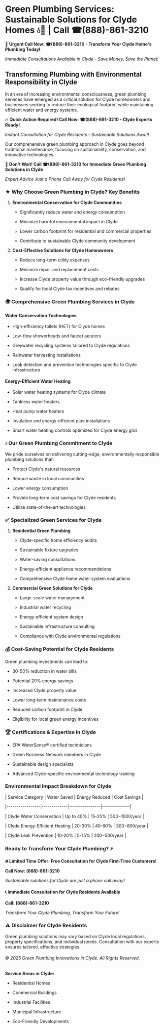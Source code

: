 # Green Plumbing Services: Sustainable Solutions for Clyde Homes 💧🌿 | Call ☎(888)-861-3210

🚨 **Urgent Call Now: ☎(888)-861-3210 - Transform Your Clyde Home's Plumbing Today!**
*Immediate Consultations Available in Clyde - Save Money, Save the Planet!*

## Transforming Plumbing with Environmental Responsibility in Clyde

In an era of increasing environmental consciousness, green plumbing services have emerged as a critical solution for Clyde homeowners and businesses seeking to reduce their ecological footprint while maintaining efficient water and energy systems. 

🔥 **Quick Action Required! Call Now: ☎(888)-861-3210 - Clyde Experts Ready!**
*Instant Consultation for Clyde Residents - Sustainable Solutions Await!*

Our comprehensive green plumbing approach in Clyde goes beyond traditional maintenance, focusing on sustainability, conservation, and innovative technologies.

🚨 **Don't Wait! Call ☎(888)-861-3210 for Immediate Green Plumbing Solutions in Clyde**
*Expert Advice Just a Phone Call Away for Clyde Residents!*

### ★ Why Choose Green Plumbing in Clyde? Key Benefits

1. **Environmental Conservation for Clyde Communities** 
   - Significantly reduce water and energy consumption
   - Minimize harmful environmental impact in Clyde
   - Lower carbon footprint for residential and commercial properties
   - Contribute to sustainable Clyde community development

2. **Cost-Effective Solutions for Clyde Homeowners** 
   - Reduce long-term utility expenses
   - Minimize repair and replacement costs
   - Increase Clyde property value through eco-friendly upgrades
   - Qualify for local Clyde tax incentives and rebates

### 🌍 Comprehensive Green Plumbing Services in Clyde

#### Water Conservation Technologies
- High-efficiency toilets (HET) for Clyde homes
- Low-flow showerheads and faucet aerators
- Greywater recycling systems tailored to Clyde regulations
- Rainwater harvesting installations
- Leak detection and prevention technologies specific to Clyde infrastructure

#### Energy-Efficient Water Heating
- Solar water heating systems for Clyde climate
- Tankless water heaters
- Heat pump water heaters
- Insulation and energy-efficient pipe installations
- Smart water heating controls optimized for Clyde energy grid

### 💧 Our Green Plumbing Commitment to Clyde

We pride ourselves on delivering cutting-edge, environmentally responsible plumbing solutions that:
- Protect Clyde's natural resources
- Reduce waste in local communities
- Lower energy consumption
- Provide long-term cost savings for Clyde residents
- Utilize state-of-the-art technologies

### ✅ Specialized Green Services for Clyde

1. **Residential Green Plumbing**
   - Clyde-specific home efficiency audits
   - Sustainable fixture upgrades
   - Water-saving consultations
   - Energy-efficient appliance recommendations
   - Comprehensive Clyde home water system evaluations

2. **Commercial Green Solutions for Clyde**
   - Large-scale water management
   - Industrial water recycling
   - Energy-efficient system design
   - Sustainable infrastructure consulting
   - Compliance with Clyde environmental regulations

### 💰 Cost-Saving Potential for Clyde Residents

Green plumbing investments can lead to:
- 30-50% reduction in water bills
- Potential 20% energy savings
- Increased Clyde property value
- Lower long-term maintenance costs
- Reduced carbon footprint in Clyde
- Eligibility for local green energy incentives

### 🏆 Certifications & Expertise in Clyde

- EPA WaterSense® certified technicians
- Green Business Network members in Clyde
- Sustainable design specialists
- Advanced Clyde-specific environmental technology training

### Environmental Impact Breakdown for Clyde

| Service Category | Water Saved | Energy Reduced | Cost Savings |
|-----------------|-------------|----------------|--------------|
| Clyde Water Conservation | Up to 40% | 15-25% | $500-$1000/year |
| Clyde Energy-Efficient Heating | 20-30% | 40-60% | $300-$800/year |
| Clyde Leak Prevention | 10-20% | 5-15% | $200-$500/year |

### Ready to Transform Your Clyde Plumbing? ⚡

**🔥 Limited Time Offer: Free Consultation for Clyde First-Time Customers!**

**Call Now: (888)-861-3210**
*Sustainable solutions for Clyde are just a phone call away!*

#### 📞 Immediate Consultation for Clyde Residents Available

**Call: (888)-861-3210**
*Transform Your Clyde Plumbing, Transform Your Future!*

### ⚠️ Disclaimer for Clyde Residents

Green plumbing solutions may vary based on Clyde local regulations, property specifications, and individual needs. Consultation with our experts ensures tailored, effective strategies.

###### © 2025 Green Plumbing Innovations in Clyde. All Rights Reserved.

**Service Areas in Clyde:** 
- Residential Homes
- Commercial Buildings
- Industrial Facilities
- Municipal Infrastructure
- Eco-Friendly Developments